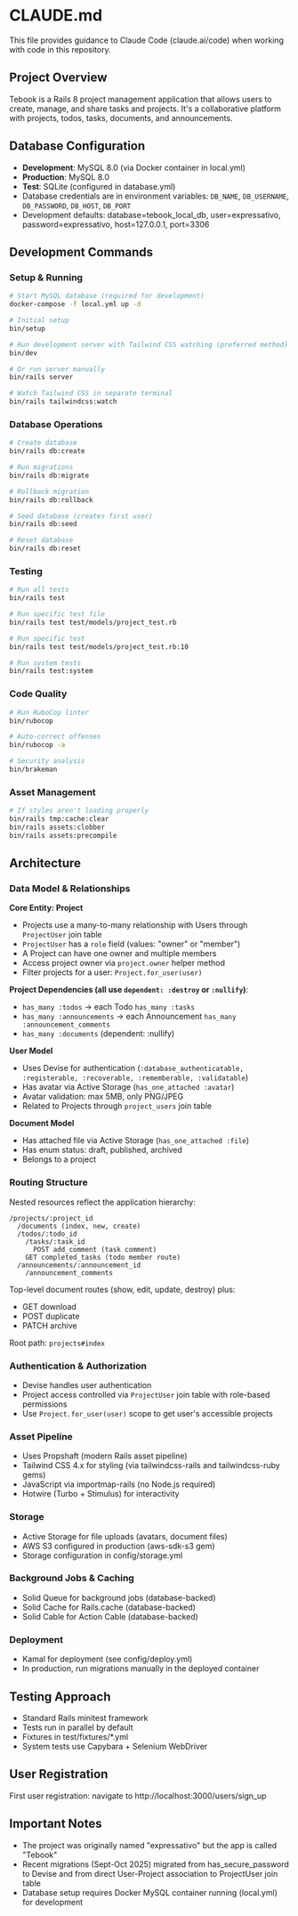 # CLAUDE.md

This file provides guidance to Claude Code (claude.ai/code) when working with code in this repository.

## Project Overview

Tebook is a Rails 8 project management application that allows users to create, manage, and share tasks and projects. It's a collaborative platform with projects, todos, tasks, documents, and announcements.

## Database Configuration

- **Development**: MySQL 8.0 (via Docker container in local.yml)
- **Production**: MySQL 8.0
- **Test**: SQLite (configured in database.yml)
- Database credentials are in environment variables: `DB_NAME`, `DB_USERNAME`, `DB_PASSWORD`, `DB_HOST`, `DB_PORT`
- Development defaults: database=tebook_local_db, user=expressativo, password=expressativo, host=127.0.0.1, port=3306

## Development Commands

### Setup & Running
```bash
# Start MySQL database (required for development)
docker-compose -f local.yml up -d

# Initial setup
bin/setup

# Run development server with Tailwind CSS watching (preferred method)
bin/dev

# Or run server manually
bin/rails server

# Watch Tailwind CSS in separate terminal
bin/rails tailwindcss:watch
```

### Database Operations
```bash
# Create database
bin/rails db:create

# Run migrations
bin/rails db:migrate

# Rollback migration
bin/rails db:rollback

# Seed database (creates first user)
bin/rails db:seed

# Reset database
bin/rails db:reset
```

### Testing
```bash
# Run all tests
bin/rails test

# Run specific test file
bin/rails test test/models/project_test.rb

# Run specific test
bin/rails test test/models/project_test.rb:10

# Run system tests
bin/rails test:system
```

### Code Quality
```bash
# Run RuboCop linter
bin/rubocop

# Auto-correct offenses
bin/rubocop -a

# Security analysis
bin/brakeman
```

### Asset Management
```bash
# If styles aren't loading properly
bin/rails tmp:cache:clear
bin/rails assets:clobber
bin/rails assets:precompile
```

## Architecture

### Data Model & Relationships

**Core Entity: Project**
- Projects use a many-to-many relationship with Users through `ProjectUser` join table
- `ProjectUser` has a `role` field (values: "owner" or "member")
- A Project can have one owner and multiple members
- Access project owner via `project.owner` helper method
- Filter projects for a user: `Project.for_user(user)`

**Project Dependencies (all use `dependent: :destroy` or `:nullify`)**:
- `has_many :todos` → each Todo `has_many :tasks`
- `has_many :announcements` → each Announcement `has_many :announcement_comments`
- `has_many :documents` (dependent: :nullify)

**User Model**
- Uses Devise for authentication (`:database_authenticatable, :registerable, :recoverable, :rememberable, :validatable`)
- Has avatar via Active Storage (`has_one_attached :avatar`)
- Avatar validation: max 5MB, only PNG/JPEG
- Related to Projects through `project_users` join table

**Document Model**
- Has attached file via Active Storage (`has_one_attached :file`)
- Has enum status: draft, published, archived
- Belongs to a project

### Routing Structure

Nested resources reflect the application hierarchy:
```
/projects/:project_id
  /documents (index, new, create)
  /todos/:todo_id
    /tasks/:task_id
      POST add_comment (task comment)
    GET completed_tasks (todo member route)
  /announcements/:announcement_id
    /announcement_comments
```

Top-level document routes (show, edit, update, destroy) plus:
- GET download
- POST duplicate
- PATCH archive

Root path: `projects#index`

### Authentication & Authorization
- Devise handles user authentication
- Project access controlled via `ProjectUser` join table with role-based permissions
- Use `Project.for_user(user)` scope to get user's accessible projects

### Asset Pipeline
- Uses Propshaft (modern Rails asset pipeline)
- Tailwind CSS 4.x for styling (via tailwindcss-rails and tailwindcss-ruby gems)
- JavaScript via importmap-rails (no Node.js required)
- Hotwire (Turbo + Stimulus) for interactivity

### Storage
- Active Storage for file uploads (avatars, document files)
- AWS S3 configured in production (aws-sdk-s3 gem)
- Storage configuration in config/storage.yml

### Background Jobs & Caching
- Solid Queue for background jobs (database-backed)
- Solid Cache for Rails.cache (database-backed)
- Solid Cable for Action Cable (database-backed)

### Deployment
- Kamal for deployment (see config/deploy.yml)
- In production, run migrations manually in the deployed container

## Testing Approach
- Standard Rails minitest framework
- Tests run in parallel by default
- Fixtures in test/fixtures/*.yml
- System tests use Capybara + Selenium WebDriver

## User Registration
First user registration: navigate to http://localhost:3000/users/sign_up

## Important Notes
- The project was originally named "expressativo" but the app is called "Tebook"
- Recent migrations (Sept-Oct 2025) migrated from has_secure_password to Devise and from direct User-Project association to ProjectUser join table
- Database setup requires Docker MySQL container running (local.yml) for development
